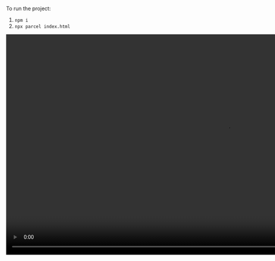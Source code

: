 To run the project: 

1. `npm i`
2. `npx parcel index.html`

<video src="webgl-experiments_7-10-2021_03.mp4" width="1200px">
  
<video width="1000" controls>
  <source src="webgl-experiments_7-10-2021_03.mp4" type="video/mp4">
</video>

![](webgl-experiments_7-10-2021_03.mp4)
